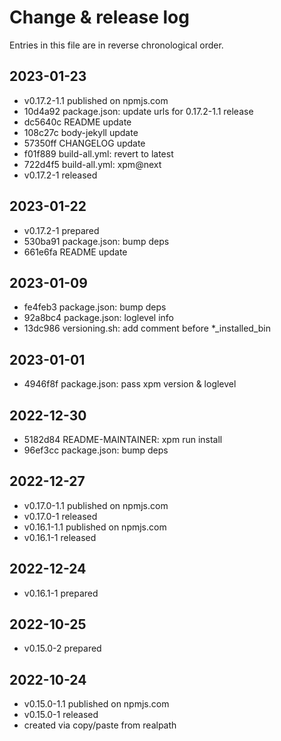 # Change & release log

Entries in this file are in reverse chronological order.

## 2023-01-23

* v0.17.2-1.1 published on npmjs.com
* 10d4a92 package.json: update urls for 0.17.2-1.1 release
* dc5640c README update
* 108c27c body-jekyll update
* 57350ff CHANGELOG update
* f01f889 build-all.yml: revert to latest
* 722d4f5 build-all.yml: xpm@next
* v0.17.2-1 released

## 2023-01-22

* v0.17.2-1 prepared
* 530ba91 package.json: bump deps
* 661e6fa README update

## 2023-01-09

* fe4feb3 package.json: bump deps
* 92a8bc4 package.json: loglevel info
* 13dc986 versioning.sh: add comment before *_installed_bin

## 2023-01-01

* 4946f8f package.json: pass xpm version & loglevel

## 2022-12-30

* 5182d84 README-MAINTAINER: xpm run install
* 96ef3cc package.json: bump deps

## 2022-12-27

* v0.17.0-1.1 published on npmjs.com
* v0.17.0-1 released
* v0.16.1-1.1 published on npmjs.com
* v0.16.1-1 released

## 2022-12-24

* v0.16.1-1 prepared

## 2022-10-25

* v0.15.0-2 prepared

## 2022-10-24

* v0.15.0-1.1 published on npmjs.com
* v0.15.0-1 released
* created via copy/paste from realpath
